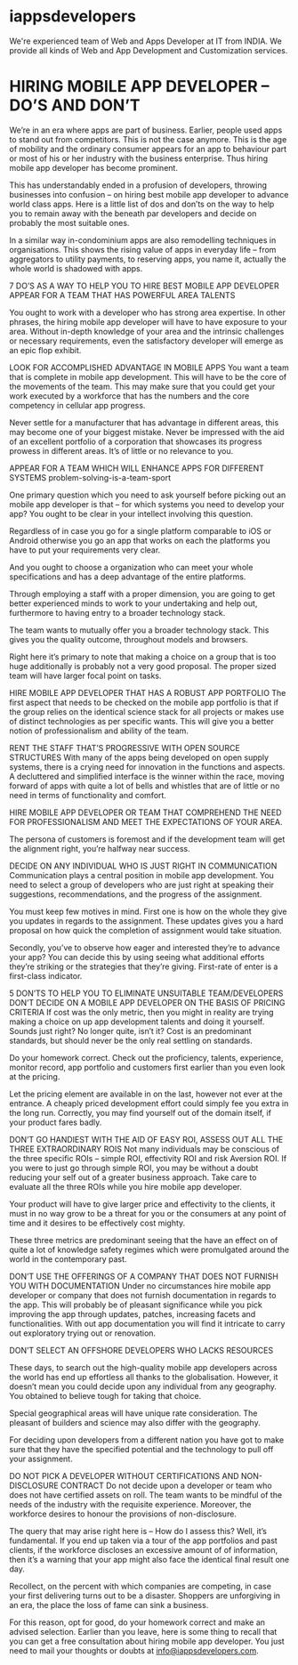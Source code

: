 # iappsdevelopers 

We're experienced team of Web and Apps Developer at IT from INDIA. We provide all kinds of Web and App Development and Customization services.

# HIRING MOBILE APP DEVELOPER – DO’S AND DON’T

We’re in an era where apps are part of business. Earlier, people used apps to stand out from competitors. This is not the case anymore. This is the age of mobility and the ordinary consumer appears for an app to behaviour part or most of his or her industry with the business enterprise. Thus hiring mobile app developer has become prominent.

This has understandably ended in a profusion of developers, throwing businesses into confusion – on hiring best mobile app developer to advance world class apps. Here is a little list of dos and don’ts on the way to help you to remain away with the beneath par developers and decide on probably the most suitable ones.

In a similar way in-condominium apps are also remodelling techniques in organisations. This shows the rising value of apps in everyday life – from aggregators to utility payments, to reserving apps, you name it, actually the whole world is shadowed with apps.

7 DO’S AS A WAY TO HELP YOU TO HIRE BEST MOBILE APP DEVELOPER
APPEAR FOR A TEAM THAT HAS POWERFUL AREA TALENTS


You ought to work with a developer who has strong area expertise. In other phrases, the hiring mobile app developer will have to have exposure to your area. Without in-depth knowledge of your area and the intrinsic challenges or necessary requirements, even the satisfactory developer will emerge as an epic flop exhibit.

LOOK FOR ACCOMPLISHED ADVANTAGE IN MOBILE APPS
You want a team that is complete in mobile app development. This will have to be the core of the movements of the team. This may make sure that you could get your work executed by a workforce that has the numbers and the core competency in cellular app progress.

Never settle for a manufacturer that has advantage in different areas, this may become one of your biggest mistake. Never be impressed with the aid of an excellent portfolio of a corporation that showcases its progress prowess in different areas. It’s of little or no relevance to you.

APPEAR FOR A TEAM WHICH WILL ENHANCE APPS FOR DIFFERENT SYSTEMS
problem-solving-is-a-team-sport

One primary question which you need to ask yourself before picking out an mobile app developer is that – for which systems you need to develop your app? You ought to be clear in your intellect involving this question.

Regardless of in case you go for a single platform comparable to iOS or Android otherwise you go an app that works on each the platforms you have to put your requirements very clear.

And you ought to choose a organization who can meet your whole specifications and has a deep advantage of the entire platforms.

Through employing a staff with a proper dimension, you are going to get better experienced minds to work to your undertaking and help out, furthermore to having entry to a broader technology stack.

The team wants to mutually offer you a broader technology stack. This gives you the quality outcome, throughout models and browsers.

Right here it’s primary to note that making a choice on a group that is too huge additionally is probably not a very good proposal. The proper sized team will have larger focal point on tasks.

HIRE MOBILE APP DEVELOPER THAT HAS A ROBUST APP PORTFOLIO
The first aspect that needs to be checked on the mobile app portfolio is that if the group relies on the identical science stack for all projects or makes use of distinct technologies as per specific wants. This will give you a better notion of professionalism and ability of the team.

RENT THE STAFF THAT’S PROGRESSIVE WITH OPEN SOURCE STRUCTURES
With many of the apps being developed on open supply systems, there is a crying need for innovation in the functions and aspects. A decluttered and simplified interface is the winner within the race, moving forward of apps with quite a lot of bells and whistles that are of little or no need in terms of functionality and comfort.

HIRE MOBILE APP DEVELOPER OR TEAM THAT COMPREHEND THE NEED FOR PROFESSIONALISM AND MEET THE EXPECTATIONS OF YOUR AREA.


The persona of customers is foremost and if the development team will get the alignment right, you’re halfway near success.

DECIDE ON ANY INDIVIDUAL WHO IS JUST RIGHT IN COMMUNICATION
Communication plays a central position in mobile app development. You need to select a group of developers who are just right at speaking their suggestions, recommendations, and the progress of the assignment.

You must keep few motives in mind. First one is how on the whole they give you updates in regards to the assignment. These updates gives you a hard proposal on how quick the completion of assignment would take situation.

Secondly, you’ve to observe how eager and interested they’re to advance your app? You can decide this by using seeing what additional efforts they’re striking or the strategies that they’re giving. First-rate of enter is a first-class indicator.

5 DON’TS TO HELP YOU TO ELIMINATE UNSUITABLE TEAM/DEVELOPERS
DON’T DECIDE ON A MOBILE APP DEVELOPER ON THE BASIS OF PRICING CRITERIA
If cost was the only metric, then you might in reality are trying making a choice on up app development talents and doing it yourself. Sounds just right? No longer quite, isn’t it? Cost is an predominant standards, but should never be the only real settling on standards.

Do your homework correct. Check out the proficiency, talents, experience, monitor record, app portfolio and customers first earlier than you even look at the pricing.

Let the pricing element are available in on the last, however not ever at the entrance. A cheaply priced development effort could simply fee you extra in the long run. Correctly, you may find yourself out of the domain itself, if your product fares badly.

DON’T GO HANDIEST WITH THE AID OF EASY ROI, ASSESS OUT ALL THE THREE EXTRAORDINARY ROIS
Not many individuals may be conscious of the three specific ROIs – simple ROI, effectivity ROI and risk Aversion ROI. If you were to just go through simple ROI, you may be without a doubt reducing your self out of a greater business approach. Take care to evaluate all the three ROIs while you hire mobile app developer.

Your product will have to give larger price and effectivity to the clients, it must in no way grow to be a threat for you or the consumers at any point of time and it desires to be effectively cost mighty.

These three metrics are predominant seeing that the have an effect on of quite a lot of knowledge safety regimes which were promulgated around the world in the contemporary past.

DON’T USE THE OFFERINGS OF A COMPANY THAT DOES NOT FURNISH YOU WITH DOCUMENTATION
Under no circumstances hire mobile app developer or company that does not furnish documentation in regards to the app. This will probably be of pleasant significance while you pick improving the app through updates, patches, increasing facets and functionalities. With out app documentation you will find it intricate to carry out exploratory trying out or renovation.

DON’T SELECT AN OFFSHORE DEVELOPERS WHO LACKS RESOURCES


These days, to search out the high-quality mobile app developers across the world has end up effortless all thanks to the globalisation. However, it doesn’t mean you could decide upon any individual from any geography. You obtained to believe tough for taking that choice.

Special geographical areas will have unique rate consideration. The pleasant of builders and science may also differ with the geography.

For deciding upon developers from a different nation you have got to make sure that they have the specified potential and the technology to pull off your assignment.

DO NOT PICK A DEVELOPER WITHOUT CERTIFICATIONS AND NON-DISCLOSURE CONTRACT
Do not decide upon a developer or team who does not have certified assets on roll. The team wants to be mindful of the needs of the industry with the requisite experience. Moreover, the workforce desires to honour the provisions of non-disclosure.

The query that may arise right here is – How do I assess this? Well, it’s fundamental. If you end up taken via a tour of the app portfolios and past clients, if the workforce discloses an excessive amount of of information, then it’s a warning that your app might also face the identical final result one day.

Recollect, on the percent with which companies are competing, in case your first delivering turns out to be a disaster. Shoppers are unforgiving in an era, the place the loss of fame can sink a business.

For this reason, opt for good, do your homework correct and make an advised selection. Earlier than you leave, here is some thing to recall that you can get a free consultation about hiring mobile app developer. You just need to mail your thoughts or doubts at info@iappsdevelopers.com.

